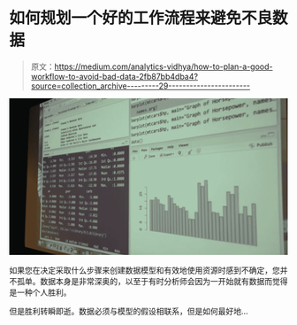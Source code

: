 # 如何规划一个好的工作流程来避免不良数据

> 原文：<https://medium.com/analytics-vidhya/how-to-plan-a-good-workflow-to-avoid-bad-data-2fb87bb4dba4?source=collection_archive---------29----------------------->

![](img/dd2d0f3ef69529393694f12ba00faec1.png)

如果您在决定采取什么步骤来创建数据模型和有效地使用资源时感到不确定，您并不孤单。数据本身是非常深奥的，以至于有时分析师会因为一开始就有数据而觉得是一种个人胜利。

但是胜利转瞬即逝。数据必须与模型的假设相联系，但是如何最好地…
